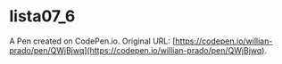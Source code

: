 # lista07_6

A Pen created on CodePen.io. Original URL: [https://codepen.io/willian-prado/pen/QWjBjwq](https://codepen.io/willian-prado/pen/QWjBjwq).


